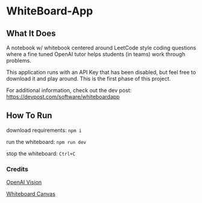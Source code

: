 # WhiteBoard-App

## What It Does

A notebook w/ whitebook centered around LeetCode style coding questions where a fine tuned OpenAI tutor helps students (in teams) work through problems.

This application runs with an API Key that has been disabled, but feel free to download it and play around. This is the first phase of this project.

For additional information, check out the dev post: https://devpost.com/software/whiteboardapp
## How To Run

download requirements: `npm i`

run the whiteboard: `npm run dev`

stop the whiteboard: `Ctrl+C`

### Credits

[OpenAI Vision](https://platform.openai.com/docs/guides/vision)

[Whiteboard Canvas](https://youtu.be/p3jJ5z7i3KE?si=WOh0FFYB-GzIYUT7)
